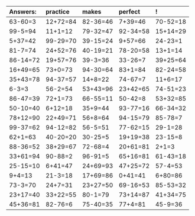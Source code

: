 | Answers: | practice | makes | perfect | ! |
| :--- | :--- | :--- | :--- | :--- |
| 63-60=3 | 12+72=84 | 82-36=46 | 7+39=46 | 70-52=18 | 
| 99-5=94 | 11+1=12 | 79-32=47 | 92-34=58 | 15+14=29 | 
| 5+37=42 | 99-29=70 | 39-15=24 | 9+57=66 | 24-23=1 | 
| 81-7=74 | 24+52=76 | 40-19=21 | 78-20=58 | 13+1=14 | 
| 86-14=72 | 19+57=76 | 39-3=36 | 33-26=7 | 39+25=64 | 
| 16+49=65 | 73+0=73 | 94-30=64 | 83+1=84 | 82-24=58 | 
| 35+43=78 | 94-37=57 | 14+8=22 | 74-67=7 | 11+6=17 | 
| 6-3=3 | 56-2=54 | 53+43=96 | 23+42=65 | 74-51=23 | 
| 86-47=39 | 72+1=73 | 66-55=11 | 50-42=8 | 53+32=85 | 
| 50-10=40 | 6+12=18 | 35+9=44 | 93-77=16 | 66-34=32 | 
| 78+12=90 | 22+49=71 | 56+8=64 | 94-15=79 | 85-78=7 | 
| 99-37=62 | 94-12=82 | 56-5=51 | 77-62=15 | 29-1=28 | 
| 62+1=63 | 40-20=20 | 30-25=5 | 19+19=38 | 23-15=8 | 
| 88-36=52 | 38+29=67 | 72-68=4 | 20+61=81 | 2+1=3 | 
| 33+61=94 | 90-88=2 | 96-91=5 | 65+16=81 | 61-43=18 | 
| 25-15=10 | 6+41=47 | 24+69=93 | 47+25=72 | 57-4=53 | 
| 9+4=13 | 21-3=18 | 17+69=86 | 0+41=41 | 6+80=86 | 
| 73-3=70 | 24+7=31 | 23+27=50 | 69-16=53 | 85-53=32 | 
| 23+17=40 | 33+22=55 | 80-1=79 | 73+14=87 | 41+34=75 | 
| 45+36=81 | 82-76=6 | 75-40=35 | 77+4=81 | 45-9=36 | 
